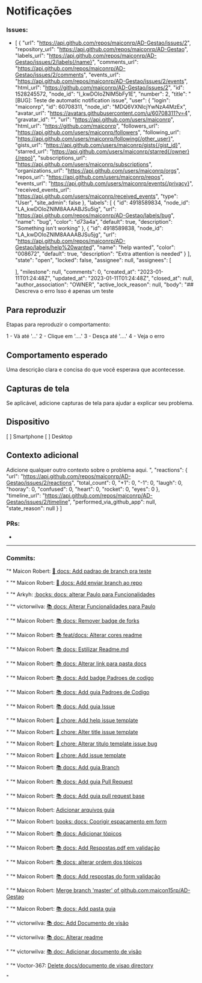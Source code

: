 # Notificações

### Issues:
* [
  {
    "url": "https://api.github.com/repos/maiconrp/AD-Gestao/issues/2",
    "repository_url": "https://api.github.com/repos/maiconrp/AD-Gestao",
    "labels_url": "https://api.github.com/repos/maiconrp/AD-Gestao/issues/2/labels{/name}",
    "comments_url": "https://api.github.com/repos/maiconrp/AD-Gestao/issues/2/comments",
    "events_url": "https://api.github.com/repos/maiconrp/AD-Gestao/issues/2/events",
    "html_url": "https://github.com/maiconrp/AD-Gestao/issues/2",
    "id": 1528245572,
    "node_id": "I_kwDOIoZNlM5bFy1E",
    "number": 2,
    "title": "[BUG]: Teste de automatic notification issue",
    "user": {
      "login": "maiconrp",
      "id": 60708311,
      "node_id": "MDQ6VXNlcjYwNzA4MzEx",
      "avatar_url": "https://avatars.githubusercontent.com/u/60708311?v=4",
      "gravatar_id": "",
      "url": "https://api.github.com/users/maiconrp",
      "html_url": "https://github.com/maiconrp",
      "followers_url": "https://api.github.com/users/maiconrp/followers",
      "following_url": "https://api.github.com/users/maiconrp/following{/other_user}",
      "gists_url": "https://api.github.com/users/maiconrp/gists{/gist_id}",
      "starred_url": "https://api.github.com/users/maiconrp/starred{/owner}{/repo}",
      "subscriptions_url": "https://api.github.com/users/maiconrp/subscriptions",
      "organizations_url": "https://api.github.com/users/maiconrp/orgs",
      "repos_url": "https://api.github.com/users/maiconrp/repos",
      "events_url": "https://api.github.com/users/maiconrp/events{/privacy}",
      "received_events_url": "https://api.github.com/users/maiconrp/received_events",
      "type": "User",
      "site_admin": false
    },
    "labels": [
      {
        "id": 4918589834,
        "node_id": "LA_kwDOIoZNlM8AAAABJSu5ig",
        "url": "https://api.github.com/repos/maiconrp/AD-Gestao/labels/bug",
        "name": "bug",
        "color": "d73a4a",
        "default": true,
        "description": "Something isn't working"
      },
      {
        "id": 4918589838,
        "node_id": "LA_kwDOIoZNlM8AAAABJSu5jg",
        "url": "https://api.github.com/repos/maiconrp/AD-Gestao/labels/help%20wanted",
        "name": "help wanted",
        "color": "008672",
        "default": true,
        "description": "Extra attention is needed"
      }
    ],
    "state": "open",
    "locked": false,
    "assignee": null,
    "assignees": [

    ],
    "milestone": null,
    "comments": 0,
    "created_at": "2023-01-11T01:24:48Z",
    "updated_at": "2023-01-11T01:24:48Z",
    "closed_at": null,
    "author_association": "OWNER",
    "active_lock_reason": null,
    "body": "## Descreva o erro
Isso é apenas um teste

## Para reproduzir
Etapas para reproduzir o comportamento:

1 - Vá até '...'
2 - Clique em '....'
3 - Desça até '....'
4 - Veja o erro

## Comportamento esperado
Uma descrição clara e concisa do que você esperava que acontecesse.

## Capturas de tela
Se aplicável, adicione capturas de tela para ajudar a explicar seu problema.

## Dispositivo
[ ] Smartphone
[ ] Desktop

## Contexto adicional
Adicione qualquer outro contexto sobre o problema aqui.
",
    "reactions": {
      "url": "https://api.github.com/repos/maiconrp/AD-Gestao/issues/2/reactions",
      "total_count": 0,
      "+1": 0,
      "-1": 0,
      "laugh": 0,
      "hooray": 0,
      "confused": 0,
      "heart": 0,
      "rocket": 0,
      "eyes": 0
    },
    "timeline_url": "https://api.github.com/repos/maiconrp/AD-Gestao/issues/2/timeline",
    "performed_via_github_app": null,
    "state_reason": null
  }
]


### PRs:
* 

<hr>

### Commits:
"* Maicon Robert: [:pencil: docs: Add padrao de branch pra teste](https://api.github.com/repos/maiconrp/AD-Gestao/git/commits/ded6f20d3b73d39b37cd0db7905b2f9482e061db)

"
"* Maicon Robert: [:pencil: docs: Add enviar branch ao repo](https://api.github.com/repos/maiconrp/AD-Gestao/git/commits/9756c6b47787a4c6828f72dcf1fb52b1efb0ff4e)

"
"* Arkyh: [:bocks: docs: alterar Paulo para Funcionalidades](https://api.github.com/repos/maiconrp/AD-Gestao/git/commits/d8afb044d1ba1018ffe4528c9b656db3f7056445)

"
"* victorwilva: [:books: docs: Alterar Funcionalidades para Paulo](https://api.github.com/repos/maiconrp/AD-Gestao/git/commits/0b8b02b26a39eb498562cdc469ebcdf157e3a20a)

"
"* Maicon Robert: [:books: docs: Remover badge de forks](https://api.github.com/repos/maiconrp/AD-Gestao/git/commits/4c0e68d086ee30d248883dc0f3fe4b80ff805ade)

"
"* Maicon Robert: [:books: feat/docs: Alterar cores readme](https://api.github.com/repos/maiconrp/AD-Gestao/git/commits/c514018ef0e89f3b0ccd758a8ae3fa11a7932ee4)

"
"* Maicon Robert: [:books: docs: Estilizar Readme.md](https://api.github.com/repos/maiconrp/AD-Gestao/git/commits/68877d5893d13bb44f2e885ad19e6361138336f0)

"
"* Maicon Robert: [:books: docs: Alterar link para pasta docs](https://api.github.com/repos/maiconrp/AD-Gestao/git/commits/ed85e3ce18c2d81a07881ff831e58b7d1737c653)

"
"* Maicon Robert: [:books: docs: Add badge Padroes de codigo](https://api.github.com/repos/maiconrp/AD-Gestao/git/commits/44c2d1c5a7126abc348393079498205a3534075d)

"
"* Maicon Robert: [:books: docs: Add guia Padroes de Codigo](https://api.github.com/repos/maiconrp/AD-Gestao/git/commits/8129c7cc3f4df111d9794043733dccfeab94be86)

"
"* Maicon Robert: [:books: docs: Add guia Issue](https://api.github.com/repos/maiconrp/AD-Gestao/git/commits/adc44b1697733737a5d86f83c8be081e0af74850)

"
"* Maicon Robert: [🔧 chore: Add help issue template](https://api.github.com/repos/maiconrp/AD-Gestao/git/commits/6a70880d6678ffa367f554bef9c47bb1494a83c2)

"
"* Maicon Robert: [:wrench: chore: Alter title issue template](https://api.github.com/repos/maiconrp/AD-Gestao/git/commits/85e6712a1ca93a6126af5fd30dc966dedea328e5)

"
"* Maicon Robert: [:wrench: chore: Alterar titulo template issue bug](https://api.github.com/repos/maiconrp/AD-Gestao/git/commits/1c29f8e149e816377293986e10b8c5b4d7b7cccb)

"
"* Maicon Robert: [:wrench: chore: Add issue template](https://api.github.com/repos/maiconrp/AD-Gestao/git/commits/c435c239af8035478965eec1a3f4e95ff8aa8f5a)

"
"* Maicon Robert: [:books: docs: Add guia Branch](https://api.github.com/repos/maiconrp/AD-Gestao/git/commits/c59ec4c2ada932e36363134c847b2049a9a7938f)

"
"* Maicon Robert: [:books: docs: Add guia Pull Request](https://api.github.com/repos/maiconrp/AD-Gestao/git/commits/95bd8dba7d9156743aa335272bca4f0005ca9477)

"
"* Maicon Robert: [:books: docs: Add guia pull request base](https://api.github.com/repos/maiconrp/AD-Gestao/git/commits/78c71e8f15b6279d4d67357b65b7fd0aa2cc2713)

"
"* Maicon Robert: [Adicionar arquivos guia](https://api.github.com/repos/maiconrp/AD-Gestao/git/commits/79825054fd175ef166dac82ac66e9e1da1b33b90)

"
"* Maicon Robert: [books: docs: Coorigir espaçamento em form](https://api.github.com/repos/maiconrp/AD-Gestao/git/commits/8bbf8716b11d8701eea91d9742d7903963f92cc7)

"
"* Maicon Robert: [:books: docs: Adicionar tópicos](https://api.github.com/repos/maiconrp/AD-Gestao/git/commits/aa246fdf9e2840713f1f41bf95f4c57d061904f7)

"
"* Maicon Robert: [:books: docs: Add Respostas.pdf em validação](https://api.github.com/repos/maiconrp/AD-Gestao/git/commits/ec2571244f45c883a25654fe99e0bf5ed63b806a)

"
"* Maicon Robert: [:books: docs: alterar ordem dos tópicos](https://api.github.com/repos/maiconrp/AD-Gestao/git/commits/be007807975bc94dcffa7180602700d799a165e8)

"
"* Maicon Robert: [:books: docs: Add respostas do form validação](https://api.github.com/repos/maiconrp/AD-Gestao/git/commits/8bd2d4d99868713a0dc28cfcf0dd97010b9acc15)

"
"* Maicon Robert: [Merge branch 'master' of github.com:maicon15rp/AD-Gestao](https://api.github.com/repos/maiconrp/AD-Gestao/git/commits/9cadf1b2a6ad411c2855db50c5ab944e979040ee)

"
"* Maicon Robert: [:books: docs: Add pasta guia](https://api.github.com/repos/maiconrp/AD-Gestao/git/commits/64bf026e154393e0ca85e33ce31ddfa5a2b029d0)

"
"* victorwilva: [:books: doc: Add Documento de visão](https://api.github.com/repos/maiconrp/AD-Gestao/git/commits/c4cb58fa6fdf44923c509db91757d75f5b5bed0b)

"
"* victorwilva: [:books: doc: Alterar readme](https://api.github.com/repos/maiconrp/AD-Gestao/git/commits/3d939a8a90e77508d9296e84c593e4f4157b3990)

"
"* victorwilva: [:books: doc: Adicionar documento de visão](https://api.github.com/repos/maiconrp/AD-Gestao/git/commits/298e04a3aca83691aa64493ed9e3c77652459bc5)

"
"* Voctor-367: [Delete docs/documento de visao directory](https://api.github.com/repos/maiconrp/AD-Gestao/git/commits/a1769901a1cd2ab36c75ece12e644892e252e111)

"
